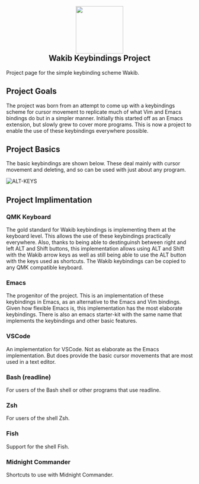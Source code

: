 <h2 align="center"><img src="https://user-images.githubusercontent.com/2610287/236253542-ab75c56d-0bbc-457a-8587-d5d2c78d0eb3.svg" height="128"><br>Wakib Keybindings Project</h2>

Project page for the simple keybinding scheme Wakib. 

## Project Goals

The project was born from an attempt to come up with a keybindings scheme for cursor movement to replicate much of what Vim and Emacs bindings do but in a simpler manner. Initially this started off as an Emacs extension, but slowly grew to cover more programs. This is now a project to enable the use of these keybindings everywhere possible.

## Project Basics

The basic keybindings are shown below. These deal mainly with cursor movement and deleting, and so can be used with just about any program.

![ALT-KEYS](https://i.postimg.cc/Fz0qq6DQ/Keyboard-ALT-Layout3.png "wakib-keys alt bindings")

## Project Implimentation

### QMK Keyboard

The gold standard for Wakib keybindings is implementing them at the keyboard level. This allows the use of these keybindings practically everywhere. Also, thanks to being able to destinguinsh between right and left ALT and Shift buttons, this implementation allows using ALT and Shift with the Wakib arrow keys as well as still being able to use the ALT button with the keys used as shortcuts. The Wakib keybindings can be copied to any QMK compatible keyboard.

### Emacs

The progenitor of the project. This is an implementation of these keybindings in Emacs, as an alternative to the Emacs and Vim bindings. Given how flexible Emacs is, this implementation has the most elaborate keybindings. There is also an emacs starter-kit with the same name that implements the keybindings and other basic features.

### VSCode

An implementation for VSCode. Not as elaborate as the Emacs implementation. But does provide the basic cursor movements that are most used in a text editor.

### Bash (readline)

For users of the Bash shell or other programs that use readline.

### Zsh

For users of the shell Zsh.

### Fish

Support for the shell Fish.

### Midnight Commander

Shortcuts to use with Midnight Commander.
